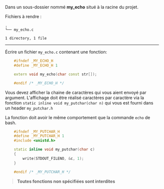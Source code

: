 Dans un sous-dossier nommé **my_echo** situé à la racine du projet.

Fichiers à rendre :

```
.
└── my_echo.c

1 directory, 1 file
```

---
Écrire un fichier `my_echo.c` contenant une fonction:
```cpp
    #ifndef _MY_ECHO_H
    #define _MY_ECHO_H 1

    extern void my_echo(char const str[]);

    #endif /* _MY_ECHO_H */
```
Vous devez afficher la chaine de caractères qui vous aient envoyé par argument.
L'affichage doit être réalisé caractères par caractère via la fonction
`static inline void my_putchar(char n)` qui vous est fourni dans un header
`my_putchar.h`

La fonction doit avoir le même comportement que la commande `echo` de bash.
```cpp
    #ifndef _MY_PUTCHAR_H
    #define _MY_PUTCHAR_H 1
    #include <unistd.h>

    static inline void my_putchar(char c)
    {
        write(STDOUT_FILENO, &c, 1);
    }

    #endif /* _MY_PUTCHAR_H */
```
> **Toutes fonctions non spécifiées sont interdites**
